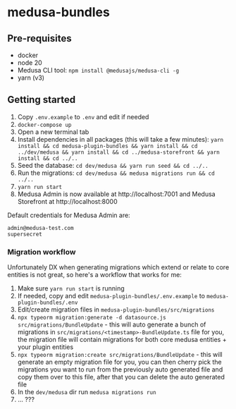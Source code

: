 # medusa-bundles

## Pre-requisites

- docker
- node 20
- Medusa CLI tool: `npm install @medusajs/medusa-cli -g`
- yarn (v3)

## Getting started

1. Copy `.env.example` to `.env` and edit if needed
2. `docker-compose up`
3. Open a new terminal tab
4. Install dependencies in all packages (this will take a few minutes): `yarn install && cd medusa-plugin-bundles && yarn install && cd ../dev/medusa && yarn install && cd ../medusa-storefront && yarn install && cd ../..`
5. Seed the database: `cd dev/medusa && yarn run seed && cd ../..`
6. Run the migrations: `cd dev/medusa && medusa migrations run && cd ../..`
7. `yarn run start`
8. Medusa Admin is now available at http://localhost:7001 and Medusa Storefront at http://localhost:8000

Default credentials for Medusa Admin are:

```
admin@medusa-test.com
supersecret
```

### Migration workflow

Unfortunately DX when generating migrations which extend or relate to core entities is not great, so here's a workflow that works for me:

1. Make sure `yarn run start` is running
2. If needed, copy and edit `medusa-plugin-bundles/.env.example` to `medusa-plugin-bundles/.env`
3. Edit/create migration files in `medusa-plugin-bundles/src/migrations`
4. `npx typeorm migration:generate -d datasource.js src/migrations/BundleUpdate` - this will auto generate a bunch of migrations in `src/migrations/<timestamp>-BundleUpdate.ts` file for you, the migration file will contain migrations for both core medusa entities + your plugin entities
5. `npx typeorm migration:create src/migrations/BundleUpdate` - this will generate an empty migration file for you, you can then cherry pick the migrations you want to run from the previously auto generated file and copy them over to this file, after that you can delete the auto generated file
6. In the `dev/medusa` dir run `medusa migrations run`
7. ... ???

<!-- 1. `docker-compose up`
2. Open a new terminal tab
3. `yarn install`
5. `yarn workspace medusa-plugin-bundles run watch`
6. Open a new terminal tab
8. `yarn workspace medusa run seed`
9. `yarn workspace medusa run start`
10. Open a new terminal tab
11. `yarn workspace medusa-storefront run start` -->

<!-- 3. `yarn run watch`
4. In a new terminal tab run `cd dev/medusa`
6. `medusa develop`
7. In a new terminal tab run `cd dev/medusa-storefront`
8. `npm run dev` -->
